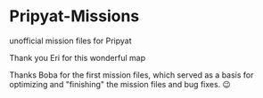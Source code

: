 # Pripyat-Missions
unofficial mission files for Pripyat

Thank you Eri for this wonderful map

Thanks Boba for the first mission files, which served as a basis for optimizing and "finishing" the mission files and bug fixes. 😉
